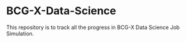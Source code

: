 # BCG-X-Data-Science

This repository is to track all the progress in BCG-X Data Science Job Simulation.
